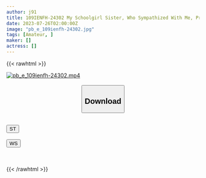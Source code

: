 ```yaml
---
author: j91
title: 109IENFH-24302 My Schoolgirl Sister, Who Sympathized With Me, Promised Me, I’ll Just Rub You. Raw Insertion Null! Huh? Is It In? Rena Usami
date: 2023-07-26T02:00:00Z
image: "pb_e_109ienfh-24302.jpg"
tags: [Amateur, ]
maker: []
actress: []
---
```



{{< rawhtml >}}

<div class="video" data-videoid="qr3BdoLxG1Swyg">
    <a href="javascript:;">
        <img src="https://my.j91.asia/posts/pb_e_109ienfh-24302/pb_e_109ienfh-24302.jpg" width="WIDTH" height="HEIGHT" alt="pb_e_109ienfh-24302.mp4" loading="lazy">
    </a>
</div>

<script type="text/javascript" src="https://j91.asia/asset/on-demand-st.js"></script>

<br>
  <link rel="stylesheet" href="https://j91.asia/asset/bs5.css">
  
  <center>
  <button class="btn btn-primary" type="button" data-bs-toggle="collapse" data-bs-target=".multi-collapse" aria-expanded="false" aria-controls="multiCollapseExample1 multiCollapseExample2"><h2>Download</h2></button></center>
</p>
<div class="row">
  <div class="col">
    <div class="collapse multi-collapse" id="multiCollapseExample1">
      <div class="card card-body">
	      	      <br>
<div class="buttons">  
<a href="https://streamtape.to/v/qr3BdoLxG1Swyg"><button class="btn-hover color-3"><i class="fa fa-download"></i> ST</button></a></div>
    </div>
  </div>
</div>
  <div class="col">
    <div class="collapse multi-collapse" id="multiCollapseExample2">
      <div class="card card-body">
	      <br>
<div class="buttons">
    <a href="https://wolfstream.tv/yngme9kgxh3d.html"><button class="btn-hover color-9"><i class="fa fa-download"></i> WS</button></a></div>
<br><br>
      </div>
    </div>
  </div>
</div>

{{< /rawhtml >}}